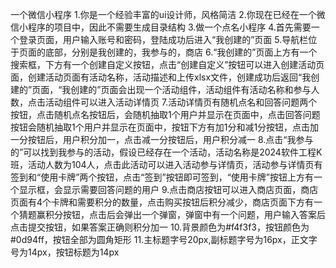 一个微信小程序
1.你是一个经验丰富的ui设计师，风格简洁
2.你现在已经在一个微信小程序的项目中，因此不需要生成目录结构
3.做一个点名小程序
4.首先需要一个登录页面，用户输入账号和密码，登陆成功后进入“我创建的”页面
5.导航栏位于页面的底部，分别是我创建的，我参与的，商店
6.“我创建的”页面上方有一个搜索框，下方有一个创建自定义按钮，点击“创建自定义”按钮可以进入创建活动页面，创建活动页面有活动名称，活动描述和上传xlsx文件，创建成功后返回“我创建的”页面，“我创建的”页面会出现一个活动组件，活动组件有活动名称和参与人数，点击活动组件可以进入活动详情页
7.活动详情页有随机点名和回答问题两个按钮，点击随机点名按钮后，会随机抽取1个用户并显示在页面中，点击回答问题按钮会随机抽取1个用户并显示在页面中，按钮下方有加1分和减1分按钮，点击加一分按钮后，用户积分加一，点击减一分按钮后，用户积分减一
8.点击“我参与的”可以找到我参与的活动，假设已经存在一个活动，活动名称是2024软件工程K班，活动人数为104人，点击此活动可以进入活动参与详情页，活动参与详情页有签到和“使用卡牌”两个按钮，点击“签到”按钮即可签到，“使用卡牌”按钮上方有一个显示框，会显示需要回答问题的用户
9.点击商店按钮可以进入商店页面，商店页面有4个卡牌和需要积分的数量，点击购买按钮后积分减少，商店页面下方有一个猜题赢积分按钮，点击后会弹出一个弹窗，弹窗中有一个问题，用户输入答案后点击提交按钮，如果答案正确则积分加一
10.背景颜色为#f4f3f3，按钮颜色为#0d94ff，按钮全部为圆角矩形
11.主标题字号20px,副标题字号为16px，正文字号为14px，按钮标题为14px